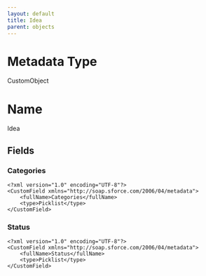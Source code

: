 ```yaml
---
layout: default
title: Idea
parent: objects
---
```

# Metadata Type
CustomObject

# Name
Idea
## Fields
### Categories

```
<?xml version="1.0" encoding="UTF-8"?>
<CustomField xmlns="http://soap.sforce.com/2006/04/metadata">
    <fullName>Categories</fullName>
    <type>Picklist</type>
</CustomField>
```
### Status

```
<?xml version="1.0" encoding="UTF-8"?>
<CustomField xmlns="http://soap.sforce.com/2006/04/metadata">
    <fullName>Status</fullName>
    <type>Picklist</type>
</CustomField>
```
